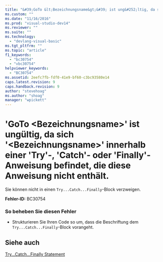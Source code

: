 ```yaml
---
title: "&#39;GoTo &lt;Bezeichnungsname&gt;&#39; ist ung&#252;ltig, da sich &#39;&lt;Bezeichnungsname&gt;&#39; innerhalb einer &#39;Try&#39;-, &#39;Catch&#39;- oder &#39;Finally&#39;-Anweisung befindet, die diese Anweisung nicht enth&#228;lt. | Microsoft Docs"
ms.custom: ""
ms.date: "11/16/2016"
ms.prod: "visual-studio-dev14"
ms.reviewer: ""
ms.suite: ""
ms.technology: 
  - "devlang-visual-basic"
ms.tgt_pltfrm: ""
ms.topic: "article"
f1_keywords: 
  - "bc30754"
  - "vbc30754"
helpviewer_keywords: 
  - "BC30754"
ms.assetid: 2eefc7fb-fdf0-41e9-bf60-c3bc93580e14
caps.latest.revision: 9
caps.handback.revision: 9
author: "stevehoag"
ms.author: "shoag"
manager: "wpickett"
---
```

# &#39;GoTo &lt;Bezeichnungsname&gt;&#39; ist ung&#252;ltig, da sich &#39;&lt;Bezeichnungsname&gt;&#39; innerhalb einer &#39;Try&#39;-, &#39;Catch&#39;- oder &#39;Finally&#39;-Anweisung befindet, die diese Anweisung nicht enth&#228;lt.
Sie können nicht in einen `Try...Catch...Finally`\-Block verzweigen.  
  
 **Fehler\-ID:** BC30754  
  
### So beheben Sie diesen Fehler  
  
-   Strukturieren Sie Ihren Code so um, dass die Beschriftung dem `Try...Catch...Finally`\-Block vorangeht.  
  
## Siehe auch  
 [Try...Catch...Finally Statement](../../visual-basic/language-reference/statements/try-catch-finally-statement.md)